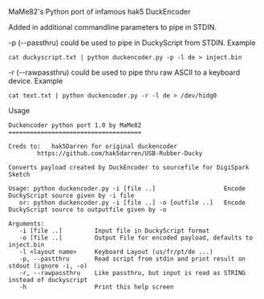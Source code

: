 MaMe82's Python port of infamous hak5 DuckEncoder

Added in additional commandline parameters to pipe in STDIN.

-p (--passthru) could be used to pipe in DuckyScript from STDIN. Example

    cat duckyscript.txt | python duckencoder.py -p -l de > inject.bin

-r (--rawpassthru) could be used to pipe thru raw ASCII to a keyboard device. Example


    cat text.txt | python duckencoder.py -r -l de > /dev/hidg0

Usage

    Duckencoder python port 1.0 by MaMe82
    =====================================
    
    Creds to:	hak5Darren for original duckencoder
    		https://github.com/hak5darren/USB-Rubber-Ducky
    
    Converts payload created by DuckEncoder to sourcefile for DigiSpark Sketch
    
    Usage: python duckencoder.py -i [file ..]			        Encode DuckyScript source given by -i file
       or: python duckencoder.py -i [file ..] -o [outfile ..]	Encode DuckyScript source to outputfile given by -o
    
    Arguments:
       -i [file ..]      	Input file in DuckyScript format
       -o [file ..] 	    Output File for encoded payload, defaults to inject.bin
       -l <layout name>	    Keyboard Layout (us/fr/pt/de ...)
       -p, --pastthru	    Read script from stdin and print result on stdout (ignore -i, -o)
       -r, --rawpassthru    Like passthru, but input is read as STRING instead of duckyscript
       -h			        Print this help screen
